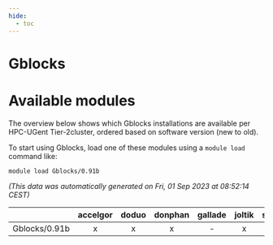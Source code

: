 ```yaml
---
hide:
  - toc
---
```


Gblocks
=======

# Available modules


The overview below shows which Gblocks installations are available per HPC-UGent Tier-2cluster, ordered based on software version (new to old).

To start using Gblocks, load one of these modules using a `module load` command like:

```shell
module load Gblocks/0.91b
```

*(This data was automatically generated on Fri, 01 Sep 2023 at 08:52:14 CEST)*  

| |accelgor|doduo|donphan|gallade|joltik|skitty|swalot|victini|
| :---: | :---: | :---: | :---: | :---: | :---: | :---: | :---: | :---: |
|Gblocks/0.91b|x|x|x|-|x|x|x|x|
